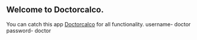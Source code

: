## Welcome to Doctorcalco.

You can catch this app [Doctorcalco](https://doctorcalco.000webhostapp.com/) for all functionality.
username- doctor
password- doctor


